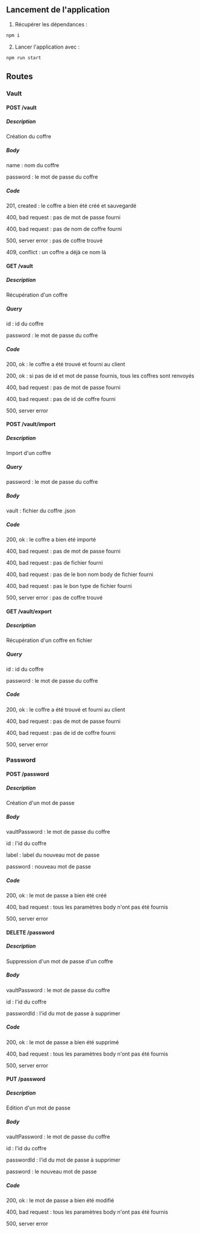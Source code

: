 ## Lancement de l'application 
1. Récupérer les dépendances :
```bash
npm i
```
2. Lancer l'application avec : 
```bash
npm run start
```
## Routes
### Vault
#### POST /vault
##### Description
Création du coffre 

##### Body
name : nom du coffre

password : le mot de passe du coffre

##### Code
201, created : le coffre a bien été créé et sauvegardé

400, bad request : pas de mot de passe fourni

400, bad request : pas de nom de coffre fourni

500, server error : pas de coffre trouvé

409, conflict : un coffre a déjà ce nom là

#### GET /vault
##### Description
Récupération d'un coffre 
##### Query
id : id du coffre

password : le mot de passe du coffre
##### Code
200, ok : le coffre a été trouvé et fourni au client

200, ok : si pas de id et mot de passe fournis, tous les coffres sont renvoyés

400, bad request : pas de mot de passe fourni

400, bad request : pas de id de coffre fourni

500, server error

#### POST /vault/import
##### Description
Import d'un coffre 

##### Query
password : le mot de passe du coffre

##### Body
vault : fichier du coffre .json

##### Code
200, ok : le coffre a bien été importé

400, bad request : pas de mot de passe fourni

400, bad request : pas de fichier fourni

400, bad request : pas de le bon nom body de fichier fourni

400, bad request : pas le bon type de fichier fourni

500, server error : pas de coffre trouvé

#### GET /vault/export
##### Description
Récupération d'un coffre en fichier 

##### Query
id : id du coffre

password : le mot de passe du coffre

##### Code
200, ok : le coffre a été trouvé et fourni au client

400, bad request : pas de mot de passe fourni

400, bad request : pas de id de coffre fourni

500, server error

### Password
#### POST /password
##### Description
Création d'un mot de passe

##### Body
vaultPassword : le mot de passe du coffre

id : l'id du coffre

label : label du nouveau mot de passe 

password : nouveau mot de passe

##### Code
200, ok : le mot de passe a bien été créé

400, bad request : tous les paramètres body n'ont pas été fournis

500, server error

#### DELETE /password
##### Description
Suppression d'un mot de passe d'un coffre

##### Body
vaultPassword : le mot de passe du coffre

id : l'id du coffre

passwordId : l'id du mot de passe à supprimer 

##### Code
200, ok : le mot de passe a bien été supprimé

400, bad request : tous les paramètres body n'ont pas été fournis

500, server error

#### PUT /password
##### Description
Edition d'un mot de passe

##### Body
vaultPassword : le mot de passe du coffre

id : l'id du coffre

passwordId : l'id du mot de passe à supprimer 

password : le nouveau mot de passe

##### Code
200, ok : le mot de passe a bien été modifié

400, bad request : tous les paramètres body n'ont pas été fournis

500, server error

